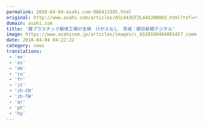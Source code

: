 ```yaml
---
permalink: 2018-04-04-asahi.com-986413395.html
original: http://www.asahi.com/articles/ASL443GTZL44UJHB003.html?ref=rss
domain: asahi.com
title: '廃プラスチック解体工場が全焼　けが人なし　茨城：朝日新聞デジタル'
image: https://www.asahicom.jp/articles/images/c_AS20180404001457_comm.jpg
date: 2018-04-04 04:22:22
category: news
translations: 
 - 'en'
 - 'es'
 - 'de'
 - 'ru'
 - 'fr'
 - 'it'
 - 'zh-CN'
 - 'zh-TW'
 - 'ar'
 - 'pt'
 - 'hy'
---
```



